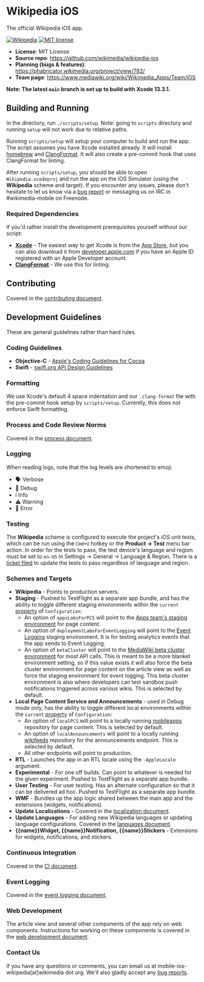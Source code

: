 # Wikipedia iOS
The official Wikipedia iOS app.

[![Wikipedia](https://circleci.com/gh/wikimedia/wikipedia-ios.svg?style=shield)](https://github.com/wikimedia/wikipedia-ios)
[![MIT license](https://img.shields.io/badge/license-MIT-lightgrey.svg)](https://raw.githubusercontent.com/wikimedia/wikipedia-ios/main/LICENSE.txt)

* **License**: MIT License
* **Source repo**: https://github.com/wikimedia/wikipedia-ios
* **Planning (bugs & features)**: https://phabricator.wikimedia.org/project/view/782/
* **Team page**: https://www.mediawiki.org/wiki/Wikimedia_Apps/Team/iOS

**Note: The latest `main` branch is set up to build with Xcode 13.3.1.**

## Building and Running

In the directory, run `./scripts/setup`.  Note: going to `scripts` directory and running `setup` will not work due to relative paths.

Running `scripts/setup` will setup your computer to build and run the app. The script assumes you have Xcode installed already. It will install [homebrew](https://brew.sh) and [ClangFormat](https://clang.llvm.org/docs/ClangFormat.html). It will also create a pre-commit hook that uses ClangFormat for linting.

After running `scripts/setup`, you should be able to open `Wikipedia.xcodeproj` and run the app on the iOS Simulator (using the **Wikipedia** scheme and target). If you encounter any issues, please don't hesitate to let us know via a [bug report](https://phabricator.wikimedia.org/maniphest/task/edit/form/1/?title=[BUG]&projects=wikipedia-ios-app-product-backlog,ios-app-bugs&description=%3D%3D%3D+How+many+times+were+you+able+to+reproduce+it?%0D%0A%0D%0A%3D%3D%3D+Steps+to+reproduce%0D%0A%23+%0D%0A%23+%0D%0A%23+%0D%0A%0D%0A%3D%3D%3D+Expected+results%0D%0A%0D%0A%3D%3D%3D+Actual+results%0D%0A%0D%0A%3D%3D%3D+Screenshots%0D%0A%0D%0A%3D%3D%3D+Environments+observed%0D%0A**App+version%3A+**+%0D%0A**OS+versions%3A**+%0D%0A**Device+model%3A**+%0D%0A**Device+language%3A**+%0D%0A%0D%0A%3D%3D%3D+Regression?+%0D%0A%0D%0A+Tag++task+with+%23Regression+%0A) or messaging us on IRC in #wikimedia-mobile on Freenode.

### Required Dependencies
If you'd rather install the development prerequisites yourself without our script:

* [**Xcode**](https://itunes.apple.com/us/app/xcode/id497799835) - The easiest way to get Xcode is from the [App Store](https://itunes.apple.com/us/app/xcode/id497799835?mt=12), but you can also download it from [developer.apple.com](https://developer.apple.com/) if you have an Apple ID registered with an Apple Developer account.
* [**ClangFormat**](https://clang.llvm.org/docs/ClangFormat.html) - We use this for linting.

## Contributing
Covered in the [contributing document](CONTRIBUTING.md).

## Development Guidelines
These are general guidelines rather than hard rules.

### Coding Guidelines
- **Objective-C** - [Apple's Coding Guidelines for Cocoa](https://developer.apple.com/library/content/documentation/Cocoa/Conceptual/CodingGuidelines/CodingGuidelines.html)
- **Swift** - [swift.org API Design Guidelines](https://swift.org/documentation/api-design-guidelines/)

### Formatting
We use Xcode's default 4 space indentation and our `.clang-format` file with the pre-commit hook setup by `scripts/setup`. Currently, this does not enforce Swift formatting.

### Process and Code Review Norms
Covered in the [process document](docs/process.md).

### Logging
When reading logs, note that the log levels are shortened to emoji.
- 🗣️ Verbose
- 💬 Debug
- ℹ️ Info
- ⚠️ Warning
- 🚨 Error 

### Testing
The **Wikipedia** scheme is configured to execute the project's iOS unit tests, which can be run using the `Cmd+U` hotkey or the **Product → Test** menu bar action. In order for the tests to pass, the test device's language and region must be set to `en-US` in Settings → General → Language & Region. There is a [ticket filed](https://phabricator.wikimedia.org/T259859) to update the tests to pass regardless of language and region.

### Schemes and Targets
* **Wikipedia** - Points to production servers.
* **Staging** -  Pushed to TestFlight as a separate app bundle, and has the ability to toggle different staging environments within the `current` [property](https://github.com/wikimedia/wikipedia-ios/blob/de349525f652ca59c3437cd36fcb13846d737f1e/WMF%20Framework/Configuration.swift#L41) of `Configuration`:
    - An option of `appsLabsForPCS` will point to the [Apps team's staging environment](https://mobileapps.wmflabs.org) for page content.
    - An option of `deploymentLabsForEventLogging` will point to the  [Event Logging](https://wikitech.wikimedia.org/wiki/Analytics/Systems/EventLogging) staging environment. It is for testing analytics events that the app sends to Event Logging.
    - An option of `betaCluster` will point to the [MediaWiki beta cluster environment](https://www.mediawiki.org/wiki/Beta_Cluster) for most API calls. This is meant to be a more blanket environment setting, so if this value exists it will also force the beta cluster environment for page content on the article view as well as force the staging environment for event logging. This beta cluster environment is also where developers can test sandbox push notifications triggered across various wikis. This is selected by default.
* **Local Page Content Service and Announcements** - used in Debug mode only, has the ability to toggle different local environments within the `current` [property](https://github.com/wikimedia/wikipedia-ios/blob/de349525f652ca59c3437cd36fcb13846d737f1e/WMF%20Framework/Configuration.swift#L41) of `Configuration`:
    - An option of `localPCS` will point to a locally running [mobileapps](https://gerrit.wikimedia.org/r/q/project:mediawiki%252Fservices%252Fmobileapps) repository for page content. This is selected by default.
    - An option of `localAnnouncements` will point to a locally running [wikifeeds](https://gerrit.wikimedia.org/r/q/project:mediawiki%252Fservices%252Fwikifeeds) repository for the announcements endpoint. This is selected by default.
    -  All other endpoints will point to production.
* **RTL** - Launches the app in an RTL locale using the `-AppleLocale` argument.
* **Experimental** - For one off builds. Can point to whatever is needed for the given experiment. Pushed to TestFlight as a separate app bundle.
* **User Testing** - For user testing. Has an alternate configuration so that it can be delivered ad hoc. Pushed to TestFlight as a separate app bundle.
* **WMF** - Bundles up the app logic shared between the main app and the extensions (widgets, notifications).
* **Update Localizations** - Covered in the [localization document](docs/localization.md).
* **Update Languages** - For adding new Wikipedia languages or updating language configurations. Covered in the [languages document](docs/languages.md).
* **{{name}}Widget, {{name}}Notification, {{name}}Stickers** - Extensions for widgets, notifications, and stickers.

### Continuous Integration
Covered in the [CI document](docs/ci.md).

### Event Logging
Covered in the [event logging document](docs/event_logging.md).

### Web Development
The article view and several other components of the app rely on web components. Instructions for working on these components is covered in the [web development document](docs/web_dev.md).

### Contact Us
If you have any questions or comments, you can email us at mobile-ios-wikipedia[at]wikimedia dot org. We'll also gladly accept any [bug reports](https://phabricator.wikimedia.org/maniphest/task/edit/form/1/?title=[BUG]&projects=wikipedia-ios-app-product-backlog,ios-app-bugs&description=%3D%3D%3D+How+many+times+were+you+able+to+reproduce+it?%0D%0A%0D%0A%3D%3D%3D+Steps+to+reproduce%0D%0A%23+%0D%0A%23+%0D%0A%23+%0D%0A%0D%0A%3D%3D%3D+Expected+results%0D%0A%0D%0A%3D%3D%3D+Actual+results%0D%0A%0D%0A%3D%3D%3D+Screenshots%0D%0A%0D%0A%3D%3D%3D+Environments+observed%0D%0A**App+version%3A+**+%0D%0A**OS+versions%3A**+%0D%0A**Device+model%3A**+%0D%0A**Device+language%3A**+%0D%0A**App+language%3A**+%0D%0A%0D%0A%3D%3D%3D+Regression?+%0D%0A%0D%0A+Tag++task+with+%23Regression+%0A).
